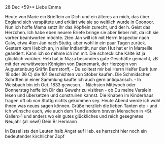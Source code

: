  28 Dec <59>*
Liebe Emma

Heute von Marie ein Brieflein an Dich und ein älteres an mich, das über England sich verspätete und erklärt wie sie so weltlich wurde in Coonoor. Nun ich hoffe Mama setzt ihr das Köpflein zurecht, und der h. Geist das Herzchen. Ich habe eben neuere Briefe bringe sie aber lieber mit, da ich sie vorher beantworten möchte. 2ten Jan will ich mit Herrn Inspector nach Calw, etwa 4ten Jan nach Stuttg. aber wohl in ein paar Tagen zurück. Gestern kam Hebich an, in aller Indianität, nur den Hut hat er in Marseille geändert. Kann ich so nehme ich ihn mit. Die schreckliche Kälte ist ja glücklich vorüber. Heb hat in Nizza besonders gute Geschäfte gemacht, zB mit der verwittweten Königinn von Daenemark, der Herzogin von Augustenburg Gräfin Bernstorff, - Du solltest mir bei Herrn Helfer Burk (um 18 oder 36 C) die 101 Geschichten von Stöber kaufen. Die Schmidschen Schriften in einer Sammlung kaufte ich auch gern antiquarisch. - In Weisbach bin ich Oct. 1833 gewesen. - Nächsten Mittwoch oder Donnerstag hoffe ich Dir das Gewehr zu visitiren - ob Du meine Verslein lesen und übersetzen und construiren kannst. Die Knaben im Kinderhaus fragen oft ob von Stuttg nichts gekommen sey. Heute Abend werde ich wohl ihnen was neues sagen können. Grüße herzlich die lieben Tanten etc - und ich wünsche euch, wie auch dem <Emil Schoch>1 und andern braven Menschen in <St. Gallen>1 und anders wo ein gutes glückliches und reich gesegnetes Neujahr (all new!) 
 Dein Br Hermann

In Basel ists den Leuten halb Angst auf Heb. es herrscht hier noch ein bedeutender kirchlicher Zopf
